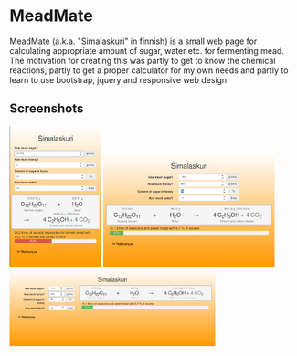 # MeadMate

MeadMate (a.k.a. "Simalaskuri" in finnish) is a small web page for calculating appropriate amount of sugar, water etc. for fermenting mead. The motivation for creating this was partly to get to know the chemical reactions, partly to get a proper calculator for my own needs and partly to learn to use bootstrap, jquery and responsive web design.

## Screenshots
<img src="ui-extra-small.png" alt="Extra small" width="160">
<img src="ui-medium.png" alt="Medium" width="300">
<img src="ui-large.png" alt="Large" width="360">
